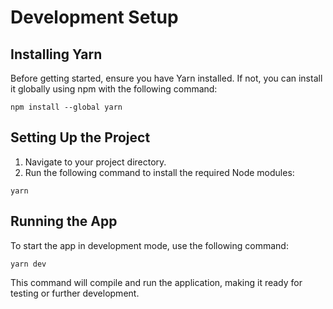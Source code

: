 # Development Setup

## Installing Yarn

Before getting started, ensure you have Yarn installed. If not, you can install it globally using npm with the following command:

`npm install --global yarn`

## Setting Up the Project

1. Navigate to your project directory.
2. Run the following command to install the required Node modules:

`yarn`

## Running the App

To start the app in development mode, use the following command:

`yarn dev`

This command will compile and run the application, making it ready for testing or further development.
